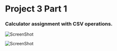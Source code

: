 # Project 3 Part 1
### Calculator assignment with CSV operations. 

![ScreenShot](https://raw.github.com/jharilal/calculator_assignment/project_3_part_one_calculator/screenshots/main_py_functioning.png)

![ScreenShot](https://raw.github.com/jharilal/calculator_assignment/project_3_part_one_calculator/screenshots/pylint_pytest.png)
